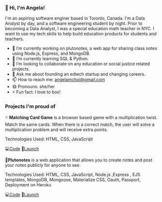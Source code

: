 ### 👋 Hi, I'm Angela! 
I'm an aspiring software enginer based in Toronto, Canada. I'm a Data Analyst by day, and a software engineering student by night. Prior to becoming a Data Analyst, I was a special education math teacher in NYC. I want to use my tech skills to help build education products for students and teachers.


- 🔭 I’m currently working on plutonotes, a web app for sharing class notes using Node.js, Express, and MongoDB.
- 🌱 I’m currently learning SQL & Python.
- 👯 I’m looking to collaborate on any education or social justice related projects.
- 💬 Ask me about founding an edtech startup and changing careers.
- 📫 How to reach me: angelamchoi@gmail.com
- 😄 Pronouns: she/her
- ⚡ Fun fact: I love to box!

### Projects I'm proud of
🃏 **Matching Card Game** is a browser based game with a multiplication twist. Match the same cards. When there is a correct match, the user will solve a multiplication problem and will receive extra points. 

Technologies Used: HTML, CSS, JavaScript

💻[Code](https://github.com/angelamchoi/card-game)  🔗[Launch](https://angelamchoi.github.io/card-game/)

📝**Plutonotes** is a web application that allows you to create notes and post your notes publicly for anyone to see. 

Technologies Used: HTML, CSS, JavaScript, Node.js ,Express , EJS templates, MongoDB, Mongoose, Materialize CSS, Oauth, Passport, Deployment on Heroku

💻[Code](https://github.com/angelamchoi/plutonotes)    🔗[Launch](https://plutonotes.herokuapp.com/)


<!--
**angelamchoi/angelamchoi** is a ✨ _special_ ✨ repository because its `README.md` (this file) appears on your GitHub profile.


-->
